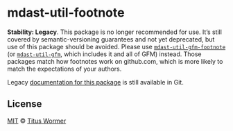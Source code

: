 # mdast-util-footnote

**Stability: Legacy**.
This package is no longer recommended for use.
It’s still covered by semantic-versioning guarantees and not yet deprecated,
but use of this package should be avoided.
Please use [`mdast-util-gfm-footnote`][gfm-footnote] (or
[`mdast-util-gfm`][gfm], which includes it and all of GFM) instead.
Those packages match how footnotes work on github.com, which is more likely
to match the expectations of your authors.

Legacy [documentation for this
package](https://github.com/syntax-tree/mdast-util-footnote/tree/13c67e0)
is still available in Git.

## License

[MIT][license] © [Titus Wormer][author]

[license]: license

[author]: https://wooorm.com

[gfm]: https://github.com/syntax-tree/mdast-util-gfm

[gfm-footnote]: https://github.com/syntax-tree/mdast-util-gfm-footnote
